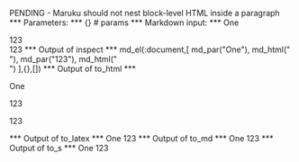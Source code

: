 PENDING - Maruku should not nest block-level HTML inside a paragraph
*** Parameters: ***
{} # params 
*** Markdown input: ***
One
<div></div>123

<div></div>123
*** Output of inspect ***
md_el(:document,[
	md_par("One"),
  md_html("<div></div>"), 
  md_par("123"),
	md_html("<div></div>")
],{},[])
*** Output of to_html ***
<p>One</p>
<div></div>
<p>123</p>
<div></div>
<p>123</p>
*** Output of to_latex ***
One 123
*** Output of to_md ***
One 123
*** Output of to_s ***
One 123
